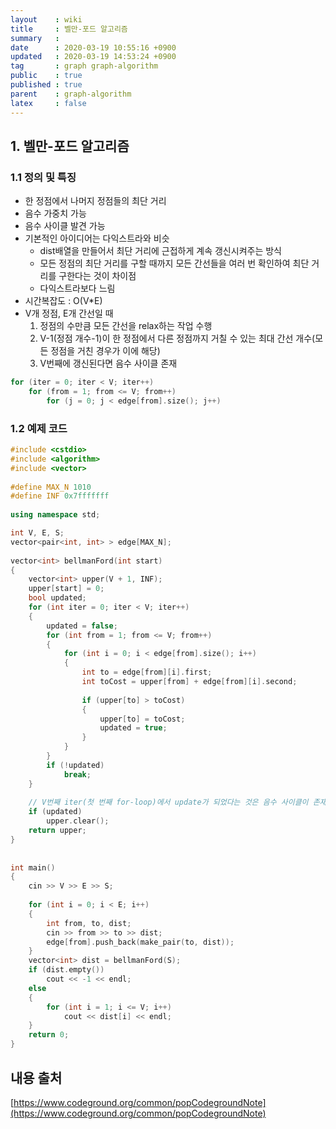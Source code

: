 ```yaml
---
layout    : wiki
title     : 벨만-포드 알고리즘
summary   : 
date      : 2020-03-19 10:55:16 +0900
updated   : 2020-03-19 14:53:24 +0900
tag       : graph graph-algorithm
public    : true
published : true
parent    : graph-algorithm
latex     : false
---
```


## 1. 벨만-포드 알고리즘

### 1.1 정의 및 특징
- 한 정점에서 나머지 정점들의 최단 거리
- 음수 가중치 가능
- 음수 사이클 발견 가능
- 기본적인 아이디어는 다익스트라와 비슷
	- dist배열을 만들어서 최단 거리에 근접하게 계속 갱신시켜주는 방식
	- 모든 정점의 최단 거리를 구할 때까지 모든 간선들을 여러 번 확인하여 최단 거리를 구한다는 것이 차이점
	- 다익스트라보다 느림
- 시간복잡도 : O(V*E)
- V개 정점, E개 간선일 때
	1. 정점의 수만큼 모든 간선을 relax하는 작업 수행
	2. V-1(정점 개수-1)이 한 정점에서 다른 정점까지 거칠 수 있는 최대 간선 개수(모든 정점을 거친 경우가 이에 해당)
	3. V번째에 갱신된다면 음수 사이클 존재  
	   
	   
```cpp
for (iter = 0; iter < V; iter++)
	for (from = 1; from <= V; from++)
		for (j = 0; j < edge[from].size(); j++)
```

### 1.2 예제 코드
```{.cpp .numberLines}
#include <cstdio>
#include <algorithm>
#include <vector>
 
#define MAX_N 1010
#define INF 0x7fffffff
 
using namespace std;

int V, E, S;
vector<pair<int, int> > edge[MAX_N];
 
vector<int> bellmanFord(int start) 
{
    vector<int> upper(V + 1, INF);
    upper[start] = 0;
    bool updated;
    for (int iter = 0; iter < V; iter++) 
    {
        updated = false;
        for (int from = 1; from <= V; from++) 
        {
            for (int i = 0; i < edge[from].size(); i++) 
            {
                int to = edge[from][i].first;
                int toCost = upper[from] + edge[from][i].second;
                
                if (upper[to] > toCost) 
                {
                    upper[to] = toCost;
                    updated = true;
                }
            }
        }
        if (!updated) 
            break;
    }
	
	// V번째 iter(첫 번째 for-loop)에서 update가 되었다는 것은 음수 사이클이 존재한다는 의미
    if (updated)
        upper.clear();
    return upper;
}
 
 
int main() 
{
	cin >> V >> E >> S;
 
    for (int i = 0; i < E; i++) 
    {
		int from, to, dist;
		cin >> from >> to >> dist;
        edge[from].push_back(make_pair(to, dist));
    }
    vector<int> dist = bellmanFord(S);
    if (dist.empty())
        cout << -1 << endl;
    else 
    {
        for (int i = 1; i <= V; i++) 
            cout << dist[i] << endl;
    }
    return 0;
}
```


## 내용 출처
[https://www.codeground.org/common/popCodegroundNote](https://www.codeground.org/common/popCodegroundNote)
